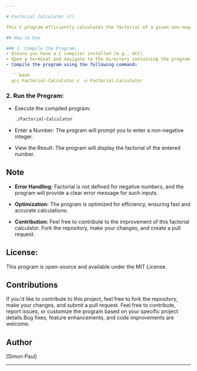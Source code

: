 ```yaml
---

# Factorial Calculator (C)

This C program efficiently calculates the factorial of a given non-negative integer. It includes validation to handle negative numbers, as factorial is not defined for negative integers.

## How to Use

### 1. Compile the Program:
- Ensure you have a C compiler installed (e.g., GCC).
- Open a terminal and navigate to the directory containing the program.
- Compile the program using the following command:

  ```bash
  gcc Factorial-Calculator.c -o Factorial-Calculator
  ```
### 2. Run the Program:
- Execute the compiled program:

     ```bash
     ./Factorial-Calculator
     ```
- Enter a Number:
  The program will prompt you to enter a non-negative integer.

- View the Result:
  The program will display the factorial of the entered number.

## Note
- **Error Handling:**
  Factorial is not defined for negative numbers, and the program will provide a clear error message for such inputs.

- **Optimization:**
  The program is optimized for efficiency, ensuring fast and accurate calculations.

- **Contribution:**
  Feel free to contribute to the improvement of this factorial calculator. Fork the repository, make your changes, and create a pull request.

## License:
This program is open-source and available under the MIT License.

## Contributions

If you'd like to contribute to this project, feel free to fork the repository, make your changes, and submit a pull request. Feel free to contribute, report issues, or customize the program based on your specific project details.Bug fixes, feature enhancements, and code improvements are welcome.
## Author

[Simon Paul]

---
```

